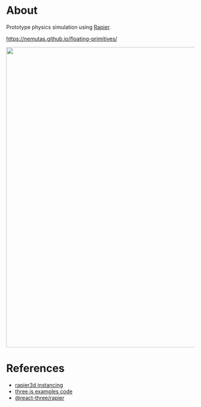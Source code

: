 # About

Prototype physics simulation using [Rapier](https://rapier.rs/).

https://nemutas.github.io/floating-primitives/

<img src='https://user-images.githubusercontent.com/46724121/235489584-bce29106-ccc2-4b59-a0c0-fc5c4790c177.png' width='800' />

# References

- [rapier3d instancing](https://threejs.org/examples/?q=rap#physics_rapier_instancing)
- [three.js examples code](https://github.com/mrdoob/three.js/blob/master/examples/jsm/physics/RapierPhysics.js)
- [@react-three/rapier](https://pmndrs.github.io/react-three-rapier/index.html)
